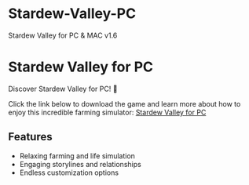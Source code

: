 # Stardew-Valley-PC
Stardew Valley for PC &amp; MAC v1.6
# Stardew Valley for PC
Discover Stardew Valley for PC! 🌾

Click the link below to download the game and learn more about how to enjoy this incredible farming simulator:
[Stardew Valley for PC](https://mystardewvalleyapk.com/stardew-valley-for-pc/)

## Features
- Relaxing farming and life simulation
- Engaging storylines and relationships
- Endless customization options
